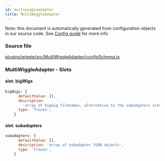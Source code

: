 ```yaml
---
id: multiwiggleadapter
title: MultiWiggleAdapter
---
```


Note: this document is automatically generated from configuration objects in our
source code. See [Config guide](/docs/config_guide) for more info

### Source file

[plugins/wiggle/src/MultiWiggleAdapter/configSchema.ts](https://github.com/GMOD/jbrowse-components/blob/main/plugins/wiggle/src/MultiWiggleAdapter/configSchema.ts)

### MultiWiggleAdapter - Slots

#### slot: bigWigs

```js
bigWigs: {
      defaultValue: [],
      description:
        'array of bigwig filenames, alternative to the subadapters slot',
      type: 'frozen',
    }
```

#### slot: subadapters

```js
subadapters: {
      defaultValue: [],
      description: 'array of subadapter JSON objects',
      type: 'frozen',
    }
```
